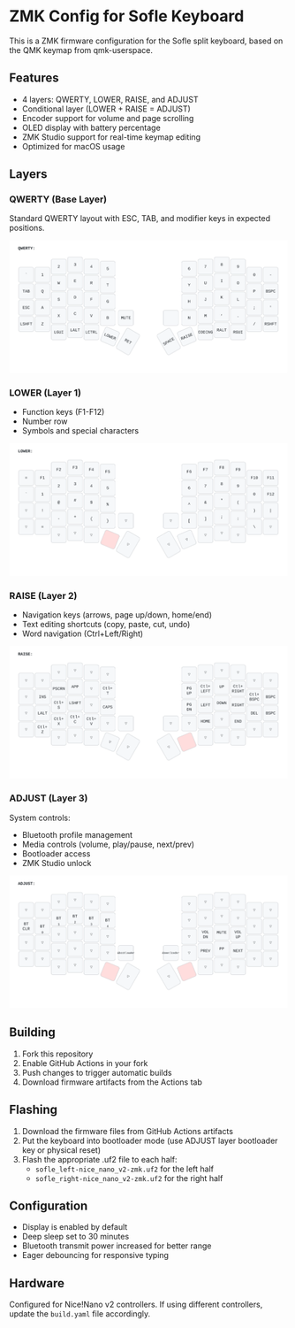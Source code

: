 # ZMK Config for Sofle Keyboard

This is a ZMK firmware configuration for the Sofle split keyboard, based on the QMK keymap from qmk-userspace.

## Features

- 4 layers: QWERTY, LOWER, RAISE, and ADJUST
- Conditional layer (LOWER + RAISE = ADJUST)
- Encoder support for volume and page scrolling
- OLED display with battery percentage
- ZMK Studio support for real-time keymap editing
- Optimized for macOS usage

## Layers

### QWERTY (Base Layer)
Standard QWERTY layout with ESC, TAB, and modifier keys in expected positions.

![QWERTY Layer](images/qwerty_layer.svg)

### LOWER (Layer 1)
- Function keys (F1-F12)
- Number row
- Symbols and special characters

![LOWER Layer](images/lower_layer.svg)

### RAISE (Layer 2)
- Navigation keys (arrows, page up/down, home/end)
- Text editing shortcuts (copy, paste, cut, undo)
- Word navigation (Ctrl+Left/Right)

![RAISE Layer](images/raise_layer.svg)

### ADJUST (Layer 3)
System controls:
- Bluetooth profile management
- Media controls (volume, play/pause, next/prev)
- Bootloader access
- ZMK Studio unlock

![ADJUST Layer](images/adjust_layer.svg)

## Building

1. Fork this repository
2. Enable GitHub Actions in your fork
3. Push changes to trigger automatic builds
4. Download firmware artifacts from the Actions tab

## Flashing

1. Download the firmware files from GitHub Actions artifacts
2. Put the keyboard into bootloader mode (use ADJUST layer bootloader key or physical reset)
3. Flash the appropriate .uf2 file to each half:
   - `sofle_left-nice_nano_v2-zmk.uf2` for the left half
   - `sofle_right-nice_nano_v2-zmk.uf2` for the right half

## Configuration

- Display is enabled by default
- Deep sleep set to 30 minutes
- Bluetooth transmit power increased for better range
- Eager debouncing for responsive typing

## Hardware

Configured for Nice!Nano v2 controllers. If using different controllers, update the `build.yaml` file accordingly.